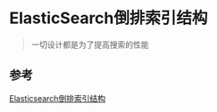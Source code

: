# ElasticSearch倒排索引结构

> 一切设计都是为了提高搜索的性能





## 参考

[Elasticsearch倒排索引结构](https://www.cnblogs.com/cjsblog/p/10327673.html)

